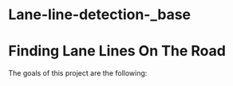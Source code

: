 # Lane-line-detection-_base
# Finding Lane Lines On The Road
The goals of this project are the following:
